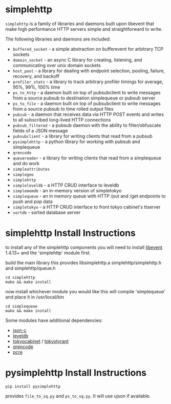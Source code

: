 simplehttp
==========

`simplehttp` is a family of libraries and daemons built upon libevent that make high performance HTTP servers 
simple and straightforward to write.

The following libraries and daemons are included:
 
 * `buffered_socket` - a simple abstraction on bufferevent for arbitrary TCP sockets
 * `domain_socket` - an async C library for creating, listening, and communicating over unix domain sockets
 * `host_pool` - a library for dealing with endpoint selection, pooling, failure, recovery, and backoff
 * `profiler_stats` - a library to track arbitrary profiler timings for average, 95%, 99%, 100% time
 * `ps_to_http` - a daemon built on top of pubsubclient to write messages from a source pubsub to destination simplequeue or pubsub server
 * `ps_to_file` - a daemon built on top of pubsubclient to write messages from a source pubsub to time rolled output files
 * `pubsub` - a daemon that receives data via HTTP POST events and writes to all subscribed long-lived HTTP connections
 * `pubsub_filtered` - a pubsub daemon with the ability to filter/obfuscate fields of a JSON message
 * `pubsubclient` - a library for writing clients that read from a pubsub
 * `pysimplehttp` - a python library for working with pubsub and simplequeue
 * `qrencode`
 * `queuereader` - a library for writing clients that read from a simplequeue and do work
 * `simpleattributes`
 * `simplegeo`
 * `simplehttp`
 * `simpleleveldb` - a HTTP CRUD interface to leveldb
 * `simplememdb` - an in-memory version of simpletokyo
 * `simplequeue` - an in memory queue with HTTP /put and /get endpoints to push and pop data
 * `simpletokyo` - a HTTP CRUD interface to front tokyo cabinet's ttserver
 * `sortdb` - sorted database server

simplehttp Install Instructions
===============================

to install any of the simplehttp components you will need to install 
[libevent](http://www.monkey.org/~provos/libevent/) 1.4.13+ and the 'simplehttp' module first.

build the main library
this provides libsimplehttp.a simplehttp/simplehttp.h and simplehttp/queue.h

    cd simplehttp
    make && make install

now install whichever module you would like
this will compile 'simplequeue' and place it in /usr/local/bin

    cd simplequeue
    make && make install

Some modules have additional dependencies:

* [json-c](http://oss.metaparadigm.com/json-c/)
* [leveldb](http://code.google.com/p/leveldb/)
* [tokyocabinet](http://fallabs.com/tokyocabinet/) / [tokyotyrant](http://fallabs.com/tokyotyrant/)
* [qrencode](http://fukuchi.org/works/qrencode/index.en.html)
* [pcre](http://www.pcre.org/)

pysimplehttp Install Instructions
=================================

    pip install pysimplehttp

provides `file_to_sq.py` and `ps_to_sq.py`. It will use ujson if available.
